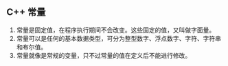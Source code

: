 
## C++ 常量
1) 常量是固定值，在程序执行期间不会改变。这些固定的值，又叫做字面量。
2) 常量可以是任何的基本数据类型，可分为整型数字、浮点数字、字符、字符串和布尔值。
3) 常量就像是常规的变量，只不过常量的值在定义后不能进行修改。
